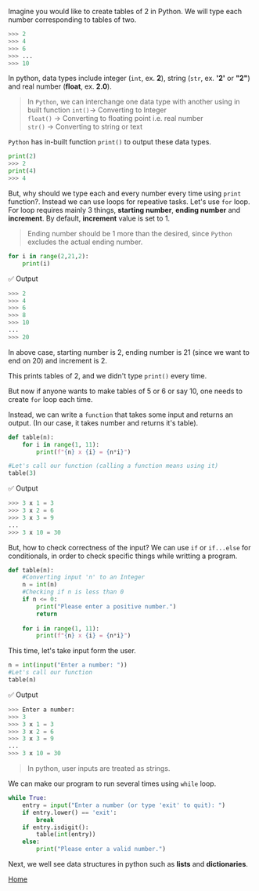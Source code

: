 Imagine you would like to create tables of 2 in Python. We will type each number corresponding to tables of two.

```python
>>> 2
>>> 4
>>> 6
>>> ...
>>> 10
```
In python, data types include integer (`int`, ex. **2**), string (`str`, ex. **'2'** or **"2"**) and real number (**float**, ex. **2.0**).

>In `Python`, we can interchange one data type with another using in built function
>`int()`→ Converting to Integer <br>
>`float()` → Converting to floating point i.e. real number <br>
>`str()` → Converting to string or text


`Python` has in-built function `print()` to output these data types.

```python
print(2)
>>> 2
print(4)
>>> 4
```

But, why should we type each and every number every time using `print` function?. Instead we can use loops for repeative tasks.
Let's use `for` loop. For loop requires mainly 3 things, **starting number**, **ending number** and **increment**. By default, **increment** value is set to 1.
>Ending number should be 1 more than the desired, since `Python` excludes the actual ending number.

```python
for i in range(2,21,2):
    print(i)
```
✅ Output
```python
>>> 2
>>> 4
>>> 6
>>> 8
>>> 10
...
>>> 20
```
In above case, starting number is 2, ending number is 21 (since we want to end on 20) and increment is 2.

This prints tables of 2, and we didn't type `print()` every time.

But now if anyone wants to make tables of 5 or 6 or say 10, one needs to create `for` loop each time. 

Instead, we can write a `function` that takes some input and returns an output.
(In our case, it takes number and returns it's table).

```python
def table(n):
    for i in range(1, 11):
        print(f"{n} x {i} = {n*i}")

```
```python
#Let's call our function (calling a function means using it)
table(3)
```
✅ Output
```python
>>> 3 x 1 = 3
>>> 3 x 2 = 6
>>> 3 x 3 = 9
...
>>> 3 x 10 = 30
```
But, how to check correctness of the input? We can use `if` or `if...else` for conditionals, in order to check specific things while writting a program.

```python
def table(n):
    #Converting input 'n' to an Integer
    n = int(n)
    #Checking if n is less than 0
    if n <= 0:
        print("Please enter a positive number.")
        return
    
    for i in range(1, 11):
        print(f"{n} x {i} = {n*i}")
```


This time, let's take input form the user.

```python
n = int(input("Enter a number: "))
#Let's call our function
table(n)
```
✅ Output
```python
>>> Enter a number: 
>>> 3
>>> 3 x 1 = 3
>>> 3 x 2 = 6
>>> 3 x 3 = 9
...
>>> 3 x 10 = 30
```
>In python, user inputs are treated as strings.

We can make our program to run several times using `while` loop.

```python
while True:
    entry = input("Enter a number (or type 'exit' to quit): ")
    if entry.lower() == 'exit':
        break
    if entry.isdigit():
        table(int(entry))
    else:
        print("Please enter a valid number.")
```

Next, we well see data structures in python such as **lists** and **dictionaries**.


[Home](..\readme.md)